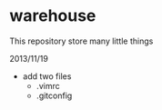 warehouse
=========

This repository store many little things

2013/11/19
- add two files
  - .vimrc
  - .gitconfig
